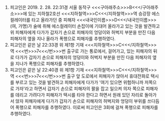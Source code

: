 1. 피고인은 2019. 2. 28. 22:31경 서울 동작구 <<<구아래주소>>>B<<</구아래주소>>>에 있는 지하철2호선 <<<지하철역>>>C<<</지하철역>>>역 승강장 에스컬레이터를 타고 올라가던 중 피해자 <<<내국인이름>>>D<<</내국인이름>>>(여, 가명)가 술에 취해 에스컬레이터 손잡이에 기대어 올라가고 있는 것을 발견하고 위 피해자에게 다가가 갑자기 손으로 피해자의 엉덩이와 허벅지 부분을 만진 다음 피해자의 옆을 지나 올라가 폭행으로 피해자를 추행하였다.
2. 피고인은 같은 날 22:33경 위 제1항 기재 <<<지하철역>>>C<<</지하철역>>>역 <<<번>>>7<<</번>>>번 출구로 가는 통로에서, 걸어가고, 있는 피해자의 뒤로 다가가 갑자기 손으로 피해자의 엉덩이와 허벅지 부분을 만진 다음 피해자의 옆을 지나가 폭행으로 피해자를 추행하였다.
3. 피고인은 같은 날 22:40경 위 제1항 기재 <<<지하철역>>>C<<</지하철역>>>역 <<<번>>>7<<</번>>>번 출구 앞 도로에서 피해자가 앉아서 휴대전화로 택시를 부르고 있는 것을 발견하고 피해자에게 다가가 '여기 있으면 위험하니까 저쪽으로 가자'라고 하면서 갑자기 손으로 피해자의 팔을 잡고 일으켜 의자 쪽으로 피해자를 데리고 가려다가 피해자가 택시를 타야 한다고 하면서 원래 있던 자리로 돌아가서 앉자 피해자에게 다가가 갑자기 손으로 피해자의 허벅지와 엉덩이 부위를 쓰다듬어 폭행으로 피해자를 추행하였다.
이로써 피고인은 3회에 걸쳐 폭행으로 피해자를 추행하였다.
